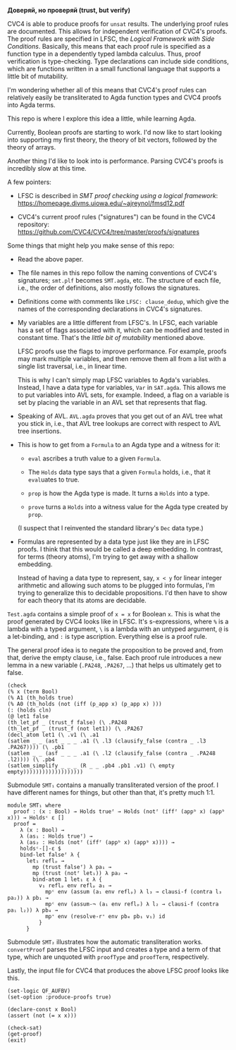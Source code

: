**Доверяй, но проверяй (trust, but verify)**

CVC4 is able to produce proofs for `unsat` results. The underlying proof rules
are documented. This allows for independent verification of CVC4's proofs. The
proof rules are specified in LFSC, the *Logical Framework with Side
Conditions*. Basically, this means that each proof rule is specified as a
function type in a dependently typed lambda calculus. Thus, proof verification
is type-checking. Type declarations can include side conditions, which are
functions written in a small functional language that supports a little bit of
mutability.

I'm wondering whether all of this means that CVC4's proof rules can relatively
easily be transliterated to Agda function types and CVC4 proofs into Agda terms.

This repo is where I explore this idea a little, while learning Agda.

Currently, Boolean proofs are starting to work. I'd now like to start looking
into supporting my first theory, the theory of bit vectors, followed by the
theory of arrays.

Another thing I'd like to look into is performance. Parsing CVC4's proofs is
incredibly slow at this time.

A few pointers:

  * LFSC is described in *SMT proof checking using a logical framework*:
    https://homepage.divms.uiowa.edu/~ajreynol/fmsd12.pdf

  * CVC4's current proof rules ("signatures") can be found in the CVC4
    repository: https://github.com/CVC4/CVC4/tree/master/proofs/signatures

Some things that might help you make sense of this repo:

  * Read the above paper.

  * The file names in this repo follow the naming conventions of CVC4's
    signatures; `smt.plf` becomes `SMT.agda`, etc. The structure of each file,
    i.e., the order of definitions, also mostly follows the signatures.

  * Definitions come with comments like `LFSC: clause_dedup`, which give the
    names of the corresponding declarations in CVC4's signatures.

  * My variables are a little different from LFSC's. In LFSC, each variable has
    a set of flags associated with it, which can be modified and tested in
    constant time. That's the *little bit of mutability* mentioned above.

    LFSC proofs use the flags to improve performance. For example, proofs may
    mark multiple variables, and then remove them all from a list with a single
    list traversal, i.e., in linear time.

    This is why I can't simply map LFSC variables to Agda's variables. Instead,
    I have a data type for variables, `Var` in `SAT.agda`. This allows me to put
    variables into AVL sets, for example. Indeed, a flag on a variable is set by
    placing the variable in an AVL set that represents that flag.

  * Speaking of AVL. `AVL.agda` proves that you get out of an AVL tree what you
    stick in, i.e., that AVL tree lookups are correct with respect to AVL tree
    insertions.

  * This is how to get from a `Formula` to an Agda type and a witness for it:

    * `eval` ascribes a truth value to a given `Formula`.

    * The `Holds` data type says that a given `Formula` holds, i.e., that it
      `eval`uates to true.

    * `prop` is how the Agda type is made. It turns a `Holds` into a type.

    * `prove` turns a `Holds` into a witness value for the Agda type created by
      `prop`.

    (I suspect that I reinvented the standard library's `Dec` data type.)

  * Formulas are represented by a data type just like they are in LFSC proofs.
    I think that this would be called a deep embedding. In contrast, for terms
    (theory atoms), I'm trying to get away with a shallow embedding.

    Instead of having a data type to represent, say, `x < y` for linear integer
    arithmetic and allowing such atoms to be plugged into formulas, I'm trying
    to generalize this to decidable propositions. I'd then have to show for each
    theory that its atoms are decidable.

`Test.agda` contains a simple proof of `x = x` for Boolean `x`. This is what
the proof generated by CVC4 looks like in LFSC. It's s-expressions, where `%` is
a lambda with a typed argument, `\` is a lambda with an untyped argument, `@`
is a let-binding, and `:` is type ascription. Everything else is a proof rule.

The general proof idea is to negate the proposition to be proved and, from
that, derive the empty clause, i.e., false. Each proof rule introduces a new
lemma in a new variable (`.PA248`, `.PA267`, ...) that helps us ultimately
get to false.

```
(check
(% x (term Bool)
(% A1 (th_holds true)
(% A0 (th_holds (not (iff (p_app x) (p_app x) )))
(: (holds cln)
(@ let1 false
(th_let_pf _ (trust_f false) (\ .PA248
(th_let_pf _ (trust_f (not let1)) (\ .PA267
(decl_atom let1 (\ .v1 (\ .a1
(satlem _ _ (ast _ _ _ .a1 (\ .l3 (clausify_false (contra _ .l3 .PA267)))) (\ .pb1
(satlem _ _ (asf _ _ _ .a1 (\ .l2 (clausify_false (contra _ .PA248 .l2)))) (\ .pb4
(satlem_simplify _ _ _ (R _ _ .pb4 .pb1 .v1) (\ empty empty)))))))))))))))))))
```

Submodule `SMT₁` contains a manually transliterated version of the proof. I have
different names for things, but other than that, it's pretty much 1:1.

```
module SMT₁ where
  proof : (x : Bool) → Holds trueᶠ → Holds (notᶠ (iffᶠ (appᵇ x) (appᵇ x))) → Holdsᶜ ε []
  proof =
    λ (x : Bool) →
    λ (as₁ : Holds trueᶠ) →
    λ (as₂ : Holds (notᶠ (iffᶠ (appᵇ x) (appᵇ x)))) →
    holdsᶜ-[]-ε $
    bind-let falseᶠ λ {
      let₁ reflₚ →
        mp (trust falseᶠ) λ pa₁ →
        mp (trust (notᶠ let₁)) λ pa₂ →
        bind-atom 1 let₁ ε λ {
          v₁ reflₚ env reflₚ a₁ →
            mpᶜ env (assum (a₁ env reflₚ) λ l₃ → clausi-f (contra l₃ pa₂)) λ pb₁ →
            mpᶜ env (assum-¬ (a₁ env reflₚ) λ l₂ → clausi-f (contra pa₁ l₂)) λ pb₄ →
            mp⁺ env (resolve-r⁺ env pb₄ pb₁ v₁) id
          }
      }
```

Submodule `SMT₂` illustrates how the automatic transliteration works.
`convertProof` parses the LFSC input and creates a type and a term of that type,
which are unquoted with `proofType` and `proofTerm`, respectively.

Lastly, the input file for CVC4 that produces the above LFSC proof looks like
this.

```
(set-logic QF_AUFBV)
(set-option :produce-proofs true)

(declare-const x Bool)
(assert (not (= x x)))

(check-sat)
(get-proof)
(exit)
```
